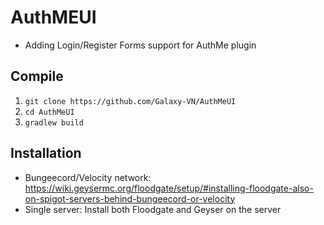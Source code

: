 # AuthMEUI
- Adding Login/Register Forms support for AuthMe plugin
## Compile
1. ```git clone https://github.com/Galaxy-VN/AuthMeUI```
2. ```cd AuthMeUI```
3. ```gradlew build```
## Installation
- Bungeecord/Velocity network: https://wiki.geysermc.org/floodgate/setup/#installing-floodgate-also-on-spigot-servers-behind-bungeecord-or-velocity
- Single server: Install both Floodgate and Geyser on the server

